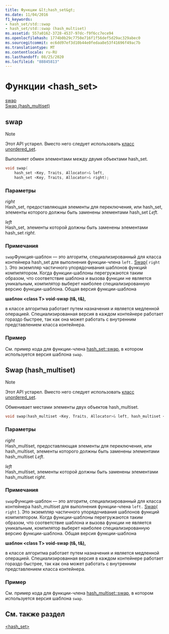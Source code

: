 ```yaml
---
title: Функции &lt;hash_set&gt;
ms.date: 11/04/2016
f1_keywords:
- hash_set/std::swap
- hash_set/std::swap (hash_multiset)
ms.assetid: 557a0162-3728-4537-97dc-f9f6cc7ece94
ms.openlocfilehash: 1774b0b29c7750e716f1f56def5d29ac329abec0
ms.sourcegitcommit: ec6dd97ef3d10b44e0fedaa8e53f41696f49ac7b
ms.translationtype: MT
ms.contentlocale: ru-RU
ms.lasthandoff: 08/25/2020
ms.locfileid: "88845813"
---
```

# <a name="lthash_setgt-functions"></a>Функции &lt;hash_set&gt;

[swap](#swap)\
[Swap (hash_multiset)](#swap_hash_multiset)

## <a name="swap"></a><a name="swap"></a> swap

> [!NOTE]
> Этот API устарел. Вместо него следует использовать [класс unordered_set](../standard-library/unordered-set-class.md).

Выполняет обмен элементами между двумя объектами hash_set.

```cpp
void swap(
    hash_set <Key, Traits, Allocator>& left,
    hash_set <Key, Traits, Allocator>& right);
```

### <a name="parameters"></a>Параметры

*right*\
Hash_set, предоставляющая элементы для переключения, или hash_set, элементы которого должны быть заменены элементами hash_set *Left*.

*left*\
Hash_set, элементы которой должны быть заменены элементами hash_set *right*.

### <a name="remarks"></a>Примечания

`swap`Функция-шаблон — это алгоритм, специализированный для класса контейнера hash_set для выполнения функции-члена `left.` [Swap](../standard-library/hash-set-class.md#swap)( `right` ). Это экземпляр частичного упорядочивания шаблонов функций компилятором. Когда функции-шаблоны перегружаются таким образом, что соответствие шаблона и вызова функции не является уникальным, компилятор выберет наиболее специализированную версию функции-шаблона. Общая версия функции-шаблона

**шаблон \<class T> void-swap (t&, t&),**

в классе алгоритма работает путем назначения и является медленной операцией. Специализированная версия в каждом контейнере работает гораздо быстрее, так как она может работать с внутренним представлением класса контейнера.

### <a name="example"></a>Пример

См. пример кода для функции-члена [hash_set::swap](../standard-library/hash-set-class.md#swap), в котором используется версия шаблона `swap`.

## <a name="swap-hash_multiset"></a><a name="swap_hash_multiset"></a> Swap (hash_multiset)

> [!NOTE]
> Этот API устарел. Вместо него следует использовать [класс unordered_set](../standard-library/unordered-set-class.md).

Обменивает местами элементы двух объектов hash_multiset.

```cpp
void swap(hash_multiset <Key, Traits, Allocator>& left, hash_multiset <Key, Traits, Allocator>& right);
```

### <a name="parameters"></a>Параметры

*right*\
Hash_multiset, предоставляющая элементы для переключения, или hash_multiset, элементы которого должны быть заменены элементами hash_multiset *Left*.

*left*\
Hash_multiset, элементы которой должны быть заменены элементами hash_multiset *right*.

### <a name="remarks"></a>Примечания

`swap`Функция-шаблон — это алгоритм, специализированный для класса контейнера hash_multiset для выполнения функции-члена `left.` [Swap](../standard-library/hash-multiset-class.md#swap)( `right` ). Это экземпляр частичного упорядочивания шаблонов функций компилятором. Когда функции-шаблоны перегружаются таким образом, что соответствие шаблона и вызова функции не является уникальным, компилятор выберет наиболее специализированную версию функции-шаблона. Общая версия функции-шаблона

**шаблон \<class T> void-swap (t&, t&),**

в классе алгоритма работает путем назначения и является медленной операцией. Специализированная версия в каждом контейнере работает гораздо быстрее, так как она может работать с внутренним представлением класса контейнера.

### <a name="example"></a>Пример

См. пример кода для функции-члена [hash_multiset::swap](../standard-library/hash-multiset-class.md#swap), в котором используется версия шаблона `swap`.

## <a name="see-also"></a>См. также раздел

[<hash_set>](../standard-library/hash-set.md)
